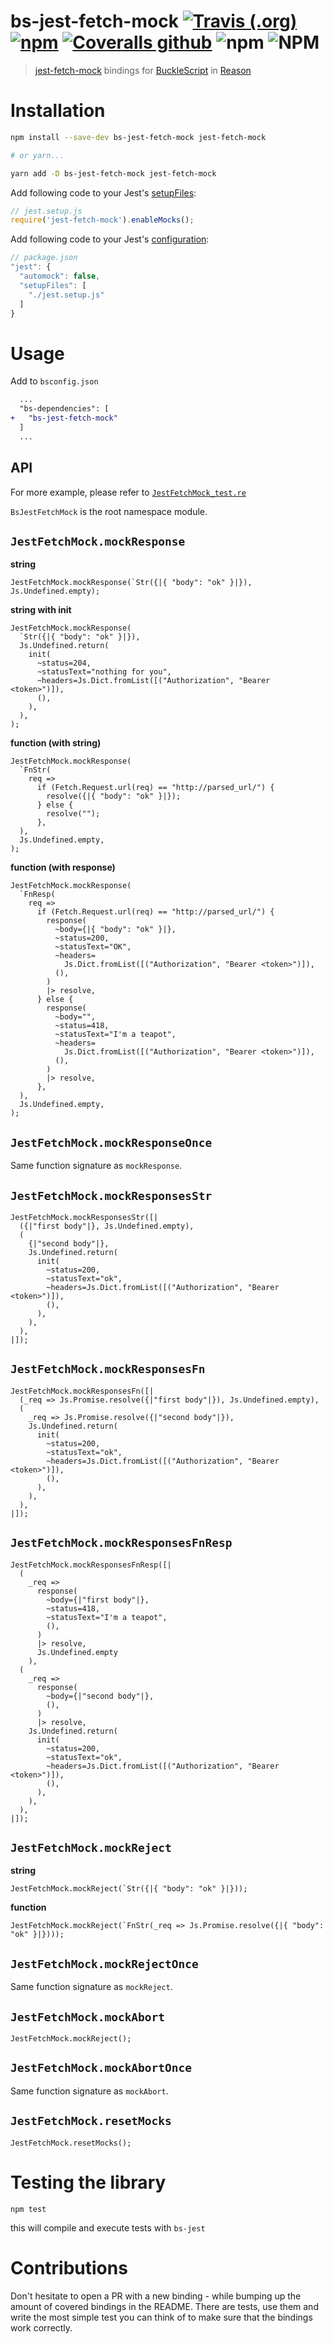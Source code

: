 # bs-jest-fetch-mock [![Travis (.org)](https://img.shields.io/travis/jihchi/bs-jest-fetch-mock)](https://travis-ci.org/jihchi/bs-jest-fetch-mock) [![npm](https://img.shields.io/npm/v/bs-jest-fetch-mock)](https://www.npmjs.com/package/bs-jest-fetch-mock) [![Coveralls github](https://img.shields.io/coveralls/github/jihchi/bs-jest-fetch-mock)](https://coveralls.io/github/jihchi/bs-jest-fetch-mock) ![npm](https://img.shields.io/npm/dm/bs-jest-fetch-mock) ![NPM](https://img.shields.io/npm/l/bs-jest-fetch-mock)

> [jest-fetch-mock](https://github.com/jefflau/jest-fetch-mock) bindings for [BuckleScript](https://github.com/bloomberg/bucklescript) in [Reason](https://github.com/facebook/reason)

# Installation

```sh
npm install --save-dev bs-jest-fetch-mock jest-fetch-mock

# or yarn...

yarn add -D bs-jest-fetch-mock jest-fetch-mock
```

Add following code to your Jest's [setupFiles](https://jestjs.io/docs/en/configuration#setupfiles-array):

```js
// jest.setup.js
require('jest-fetch-mock').enableMocks();
```

Add following code to your Jest's [configuration](https://jestjs.io/docs/en/configuration):

```js
// package.json
"jest": {
  "automock": false,
  "setupFiles": [
    "./jest.setup.js"
  ]
}
```

# Usage

Add to `bsconfig.json`

```diff
  ...
  "bs-dependencies": [
+   "bs-jest-fetch-mock"
  ]
  ...
```

## API

For more example, please refer to [`JestFetchMock_test.re`](/__tests__/JestFetchMock_test.re)

`BsJestFetchMock` is the root namespace module.

## `JestFetchMock.mockResponse`

**string**

```reason
JestFetchMock.mockResponse(`Str({|{ "body": "ok" }|}), Js.Undefined.empty);
```

**string with init**

```reason
JestFetchMock.mockResponse(
  `Str({|{ "body": "ok" }|}),
  Js.Undefined.return(
    init(
      ~status=204,
      ~statusText="nothing for you",
      ~headers=Js.Dict.fromList([("Authorization", "Bearer <token>")]),
      (),
    ),
  ),
);
```

**function (with string)**

```reason
JestFetchMock.mockResponse(
  `FnStr(
    req =>
      if (Fetch.Request.url(req) == "http://parsed_url/") {
        resolve({|{ "body": "ok" }|});
      } else {
        resolve("");
      },
  ),
  Js.Undefined.empty,
);
```

**function (with response)**

```reason
JestFetchMock.mockResponse(
  `FnResp(
    req =>
      if (Fetch.Request.url(req) == "http://parsed_url/") {
        response(
          ~body={|{ "body": "ok" }|},
          ~status=200,
          ~statusText="OK",
          ~headers=
            Js.Dict.fromList([("Authorization", "Bearer <token>")]),
          (),
        )
        |> resolve,
      } else {
        response(
          ~body="",
          ~status=418,
          ~statusText="I'm a teapot",
          ~headers=
            Js.Dict.fromList([("Authorization", "Bearer <token>")]),
          (),
        )
        |> resolve,
      },
  ),
  Js.Undefined.empty,
);
```

## `JestFetchMock.mockResponseOnce`

Same function signature as `mockResponse`.

## `JestFetchMock.mockResponsesStr`

```reason
JestFetchMock.mockResponsesStr([|
  ({|"first body"|}, Js.Undefined.empty),
  (
    {|"second body"|},
    Js.Undefined.return(
      init(
        ~status=200,
        ~statusText="ok",
        ~headers=Js.Dict.fromList([("Authorization", "Bearer <token>")]),
        (),
      ),
    ),
  ),
|]);
```

## `JestFetchMock.mockResponsesFn`

```reason
JestFetchMock.mockResponsesFn([|
  (_req => Js.Promise.resolve({|"first body"|}), Js.Undefined.empty),
  (
    _req => Js.Promise.resolve({|"second body"|}),
    Js.Undefined.return(
      init(
        ~status=200,
        ~statusText="ok",
        ~headers=Js.Dict.fromList([("Authorization", "Bearer <token>")]),
        (),
      ),
    ),
  ),
|]);
```

## `JestFetchMock.mockResponsesFnResp`

```reason
JestFetchMock.mockResponsesFnResp([|
  (
    _req =>
      response(
        ~body={|"first body"|},
        ~status=418,
        ~statusText="I'm a teapot",
        (),
      )
      |> resolve,
	  Js.Undefined.empty
	),
  (
    _req =>
      response(
        ~body={|"second body"|},
        (),
      )
      |> resolve,
    Js.Undefined.return(
      init(
        ~status=200,
        ~statusText="ok",
        ~headers=Js.Dict.fromList([("Authorization", "Bearer <token>")]),
        (),
      ),
    ),
  ),
|]);
```

## `JestFetchMock.mockReject`

**string**

```reason
JestFetchMock.mockReject(`Str({|{ "body": "ok" }|}));
```

**function**

```reason
JestFetchMock.mockReject(`FnStr(_req => Js.Promise.resolve({|{ "body": "ok" }|})));
```

## `JestFetchMock.mockRejectOnce`

Same function signature as `mockReject`.

## `JestFetchMock.mockAbort`

```reason
JestFetchMock.mockReject();
```

## `JestFetchMock.mockAbortOnce`

Same function signature as `mockAbort`.

## `JestFetchMock.resetMocks`

```reason
JestFetchMock.resetMocks();
```

# Testing the library

```
npm test
```

this will compile and execute tests with `bs-jest`

# Contributions

Don't hesitate to open a PR with a new binding - while bumping up the amount of covered bindings in the README.
There are tests, use them and write the most simple test you can think of to make sure that the bindings work correctly.
